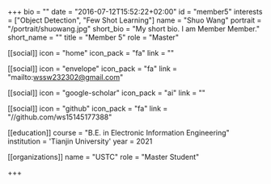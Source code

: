 +++
bio = ""
date = "2016-07-12T15:52:22+02:00"
id = "member5"
interests = ["Object Detection", "Few Shot Learning"]
name = "Shuo Wang"
portrait = "/portrait/shuowang.jpg"
short_bio = "My short bio. I am Member Member."
short_name = ""
title = "Member 5"
role = "Master"

[[social]]
    icon = "home"
    icon_pack = "fa"
    link = ""

[[social]]
    icon = "envelope"
    icon_pack = "fa"
    link = "mailto:wssw232302@gmail.com"

[[social]]
    icon = "google-scholar"
    icon_pack = "ai"
    link = ""

[[social]]
    icon = "github"
    icon_pack = "fa"
    link = "//github.com/ws15145177388"

[[education]]
    course = "B.E. in Electronic Information Engineering"
    institution = 'Tianjin University'
    year = 2021

[[organizations]]
    name = "USTC"
    role = "Master Student"

+++
